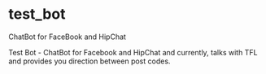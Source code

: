 # test_bot
ChatBot for FaceBook and HipChat

Test Bot - ChatBot for Facebook and HipChat and currently, talks with TFL and provides you direction between post codes.
